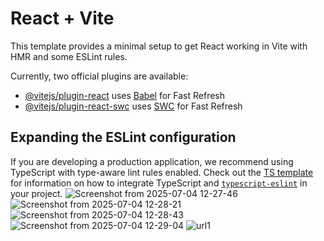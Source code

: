 # React + Vite

This template provides a minimal setup to get React working in Vite with HMR and some ESLint rules.

Currently, two official plugins are available:

- [@vitejs/plugin-react](https://github.com/vitejs/vite-plugin-react/blob/main/packages/plugin-react) uses [Babel](https://babeljs.io/) for Fast Refresh
- [@vitejs/plugin-react-swc](https://github.com/vitejs/vite-plugin-react/blob/main/packages/plugin-react-swc) uses [SWC](https://swc.rs/) for Fast Refresh

## Expanding the ESLint configuration

If you are developing a production application, we recommend using TypeScript with type-aware lint rules enabled. Check out the [TS template](https://github.com/vitejs/vite/tree/main/packages/create-vite/template-react-ts) for information on how to integrate TypeScript and [`typescript-eslint`](https://typescript-eslint.io) in your project.
![Screenshot from 2025-07-04 12-27-46](https://github.com/user-attachments/assets/c1e1f5dc-633b-434a-b0d8-df1c733bc1e2)
![Screenshot from 2025-07-04 12-28-21](https://github.com/user-attachments/assets/4f08978e-2f9c-4277-85b7-73c4c65f3c18)
![Screenshot from 2025-07-04 12-28-43](https://github.com/user-attachments/assets/c4c12ebd-6c0c-4740-a774-5b1c8db8e8cd)
![Screenshot from 2025-07-04 12-29-04](https://github.com/user-attachments/assets/9a19ebc3-79c0-45c0-b143-712008789cc1)
![url1](https://github.com/user-attachments/assets/c71434a0-88cf-4a5b-af6e-0fc58e97029f)

